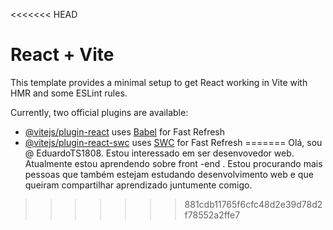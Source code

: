 <<<<<<< HEAD
# React + Vite

This template provides a minimal setup to get React working in Vite with HMR and some ESLint rules.

Currently, two official plugins are available:

- [@vitejs/plugin-react](https://github.com/vitejs/vite-plugin-react/blob/main/packages/plugin-react/README.md) uses [Babel](https://babeljs.io/) for Fast Refresh
- [@vitejs/plugin-react-swc](https://github.com/vitejs/vite-plugin-react-swc) uses [SWC](https://swc.rs/) for Fast Refresh
=======
Olá, sou @ EduardoTS1808.
Estou interessado em ser desenvovedor web.
Atualmente estou aprendendo sobre front -end .
Estou procurando mais pessoas que também estejam estudando  desenvolvimento web e que queiram compartilhar aprendizado juntumente comigo.

>>>>>>> 881cdb11765f6cfc48d2e39d78d2f78552a2ffe7
